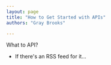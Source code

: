 ```yaml
---
layout: page
title: "How to Get Started with APIs"
authors: "Gray Brooks"

---
```


What to API?  
* If there's an RSS feed for it...
